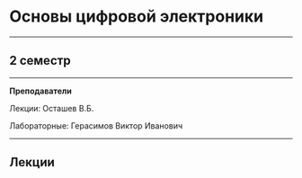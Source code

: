 # Основы цифровой электроники
____________
## 2 семестр
___________
**Преподаватели**

Лекции: Осташев В.Б.

Лабораторные: Герасимов Виктор Иванович

_________
## Лекции

